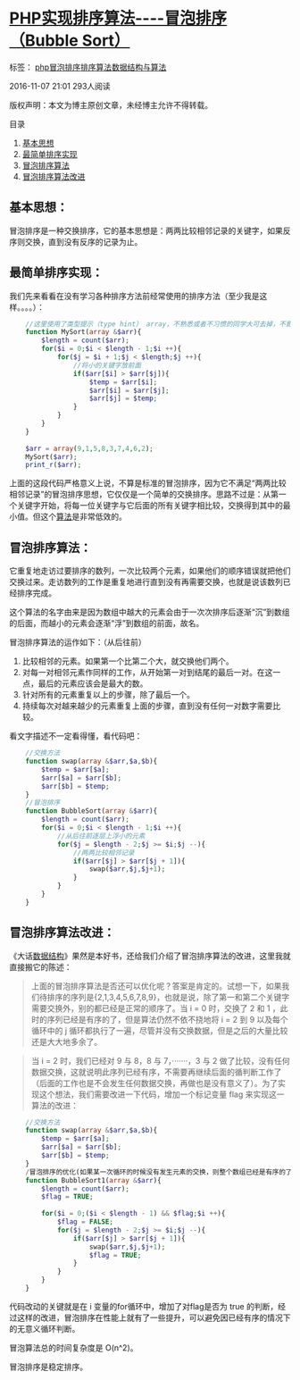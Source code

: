 # [PHP实现排序算法----冒泡排序（Bubble Sort）][0]

 标签： [php][1][冒泡排序][2][排序算法][3][数据结构与算法][4]

 2016-11-07 21:01  293人阅读 


版权声明：本文为博主原创文章，未经博主允许不得转载。

 目录

1. [基本思想][10]
1. [最简单排序实现][11]
1. [冒泡排序算法][12]
1. [冒泡排序算法改进][13]

## 基本思想：

冒泡排序是一种交换排序，它的基本思想是：两两比较相邻记录的关键字，如果反序则交换，直到没有反序的记录为止。

## 最简单排序实现：

我们先来看看在没有学习各种排序方法前经常使用的排序方法（至少我是这样。。。。）：
```php
    //这里使用了类型提示（type hint） array，不熟悉或者不习惯的同学大可去掉，不影响运算结果
    function MySort(array &$arr){
        $length = count($arr);
        for($i = 0;$i < $length - 1;$i ++){
            for($j = $i + 1;$j < $length;$j ++){
                //将小的关键字放前面
                if($arr[$i] > $arr[$j]){
                    $temp = $arr[$i];
                    $arr[$i] = $arr[$j];
                    $arr[$j] = $temp;
                }
            }
        }
    }
    
    $arr = array(9,1,5,8,3,7,4,6,2);
    MySort($arr);
    print_r($arr);
```

上面的这段代码严格意义上说，不算是标准的冒泡排序，因为它不满足“两两比较相邻记录”的冒泡排序思想，它仅仅是一个简单的交换排序。思路不过是：从第一个关键字开始，将每一位关键字与它后面的所有关键字相比较，交换得到其中的最小值。但这个[算法][14]是非常低效的。

## 冒泡排序算法：

它重复地走访过要排序的数列，一次比较两个元素，如果他们的顺序错误就把他们交换过来。走访数列的工作是重复地进行直到没有再需要交换，也就是说该数列已经排序完成。

这个算法的名字由来是因为数组中越大的元素会由于一次次排序后逐渐“沉”到数组的后面，而越小的元素会逐渐“浮”到数组的前面，故名。

冒泡排序算法的运作如下：（从后往前）

1. 比较相邻的元素。如果第一个比第二个大，就交换他们两个。
1. 对每一对相邻元素作同样的工作，从开始第一对到结尾的最后一对。在这一点，最后的元素应该会是最大的数。
1. 针对所有的元素重复以上的步骤，除了最后一个。
1. 持续每次对越来越少的元素重复上面的步骤，直到没有任何一对数字需要比较。

看文字描述不一定看得懂，看代码吧：
```php
    //交换方法
    function swap(array &$arr,$a,$b){
        $temp = $arr[$a];
        $arr[$a] = $arr[$b];
        $arr[$b] = $temp;
    }
    //冒泡排序
    function BubbleSort(array &$arr){
        $length = count($arr);
        for($i = 0;$i < $length - 1;$i ++){
            //从后往前逐层上浮小的元素
            for($j = $length - 2;$j >= $i;$j --){
                //两两比较相邻记录
                if($arr[$j] > $arr[$j + 1]){
                    swap($arr,$j,$j+1);
                }
            }
        }
    }
```

## 冒泡排序算法改进：

《大话[数据结构][14]》果然是本好书，还给我们介绍了冒泡排序算法的改进，这里我就直接搬它的陈述：

> 上面的冒泡排序算法是否还可以优化呢？答案是肯定的。试想一下，如果我们待排序的序列是{2,1,3,4,5,6,7,8,9}，也就是说，除了第一和第二个关键字需要交换外，别的都已经是正常的顺序了。当 i = 0 时，交换了 2 和 1 ，此时的序列已经是有序的了，但是算法仍然不依不挠地将 i = 2 到 9 以及每个循环中的 j 循环都执行了一遍，尽管并没有交换数据，但是之后的大量比较还是大大地多余了。

> 当 i = 2 时，我们已经对 9 与 8，8 与 7，·······，3 与 2 做了比较，没有任何数据交换，这就说明此序列已经有序，不需要再继续后面的循判断工作了（后面的工作也是不会发生任何数据交换，再做也是没有意义了）。为了实现这个想法，我们需要改进一下代码，增加一个标记变量 flag 来实现这一算法的改进：

```php
    //交换方法
    function swap(array &$arr,$a,$b){
        $temp = $arr[$a];
        $arr[$a] = $arr[$b];
        $arr[$b] = $temp;
    }
    /冒泡排序的优化(如果某一次循环的时候没有发生元素的交换，则整个数组已经是有序的了)
    function BubbleSort1(array &$arr){
        $length = count($arr);
        $flag = TRUE;
    
        for($i = 0;($i < $length - 1) && $flag;$i ++){
            $flag = FALSE;
            for($j = $length - 2;$j >= $i;$j --){
                if($arr[$j] > $arr[$j + 1]){
                    swap($arr,$j,$j+1);
                    $flag = TRUE;
                }
            }
        }
    }
```

代码改动的关键就是在 i 变量的for循环中，增加了对flag是否为 true 的判断，经过这样的改进，冒泡排序在性能上就有了一些提升，可以避免因已经有序的情况下的无意义循环判断。

冒泡算法总的时间复杂度是 O(n^2)。

冒泡排序是稳定排序。

[0]: http://www.csdn.net/baidu_30000217/article/details/53069390
[1]: http://www.csdn.net/tag/php
[2]: http://www.csdn.net/tag/%e5%86%92%e6%b3%a1%e6%8e%92%e5%ba%8f
[3]: http://www.csdn.net/tag/%e6%8e%92%e5%ba%8f%e7%ae%97%e6%b3%95
[4]: http://www.csdn.net/tag/%e6%95%b0%e6%8d%ae%e7%bb%93%e6%9e%84%e4%b8%8e%e7%ae%97%e6%b3%95
[9]: #
[10]: #t0
[11]: #t1
[12]: #t2
[13]: #t3
[14]: http://lib.csdn.net/base/datastructure